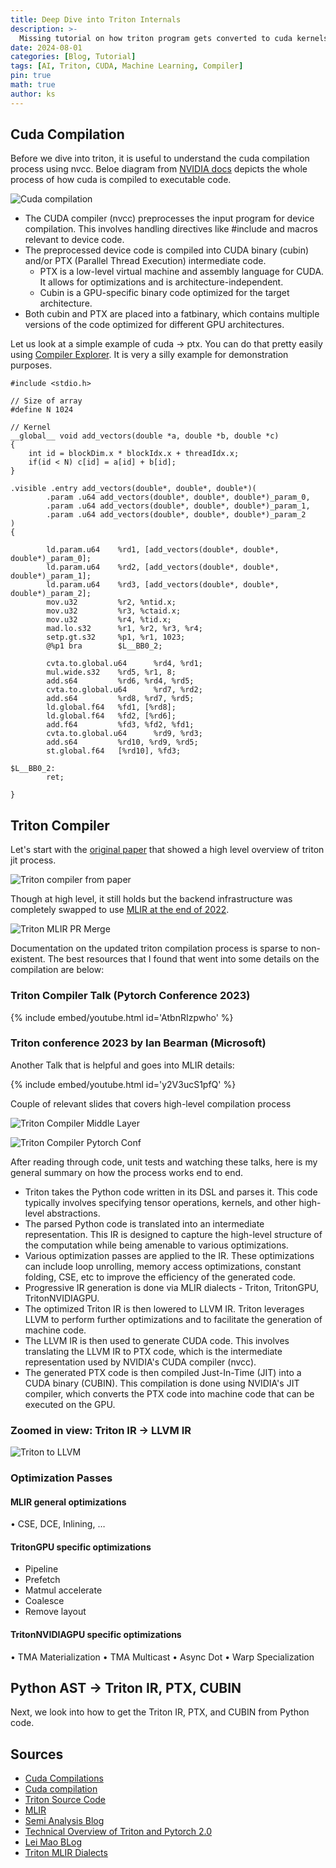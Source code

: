 ```yaml
---
title: Deep Dive into Triton Internals
description: >-
  Missing tutorial on how triton program gets converted to cuda kernels under the hood
date: 2024-08-01
categories: [Blog, Tutorial]
tags: [AI, Triton, CUDA, Machine Learning, Compiler]
pin: true
math: true
author: ks
---
```


## Cuda Compilation

Before we dive into triton, it is useful to understand the cuda compilation process using nvcc. Beloe diagram from [NVIDIA docs](https://docs.nvidia.com/cuda/archive/11.6.1/cuda-compiler-driver-nvcc/index.html#cuda-compilation-trajectory) depicts the whole process of how cuda is compiled to executable code.

![Cuda compilation](/assets/cuda_compile.jpg)

- The CUDA compiler (nvcc) preprocesses the input program for device compilation. This involves handling directives like #include and macros relevant to device code.
- The preprocessed device code is compiled into CUDA binary (cubin) and/or PTX (Parallel Thread Execution) intermediate code.
  - PTX is a low-level virtual machine and assembly language for CUDA. It allows for optimizations and is architecture-independent.
  - Cubin is a GPU-specific binary code optimized for the target architecture.
- Both cubin and PTX are placed into a fatbinary, which contains multiple versions of the code optimized for different GPU architectures.

Let us look at a simple example of cuda -> ptx. You can do that pretty easily using [Compiler Explorer](https://godbolt.org/z/GcYKT7cfo). It is very a silly example for demonstration purposes.

```cuda
#include <stdio.h>

// Size of array
#define N 1024

// Kernel
__global__ void add_vectors(double *a, double *b, double *c)
{
    int id = blockDim.x * blockIdx.x + threadIdx.x;
    if(id < N) c[id] = a[id] + b[id];
}
```

```
.visible .entry add_vectors(double*, double*, double*)(
        .param .u64 add_vectors(double*, double*, double*)_param_0,
        .param .u64 add_vectors(double*, double*, double*)_param_1,
        .param .u64 add_vectors(double*, double*, double*)_param_2
)
{

        ld.param.u64    %rd1, [add_vectors(double*, double*, double*)_param_0];
        ld.param.u64    %rd2, [add_vectors(double*, double*, double*)_param_1];
        ld.param.u64    %rd3, [add_vectors(double*, double*, double*)_param_2];
        mov.u32         %r2, %ntid.x;
        mov.u32         %r3, %ctaid.x;
        mov.u32         %r4, %tid.x;
        mad.lo.s32      %r1, %r2, %r3, %r4;
        setp.gt.s32     %p1, %r1, 1023;
        @%p1 bra        $L__BB0_2;

        cvta.to.global.u64      %rd4, %rd1;
        mul.wide.s32    %rd5, %r1, 8;
        add.s64         %rd6, %rd4, %rd5;
        cvta.to.global.u64      %rd7, %rd2;
        add.s64         %rd8, %rd7, %rd5;
        ld.global.f64   %fd1, [%rd8];
        ld.global.f64   %fd2, [%rd6];
        add.f64         %fd3, %fd2, %fd1;
        cvta.to.global.u64      %rd9, %rd3;
        add.s64         %rd10, %rd9, %rd5;
        st.global.f64   [%rd10], %fd3;

$L__BB0_2:
        ret;

}
```

## Triton Compiler

Let's start with the [original paper](https://www.eecs.harvard.edu/~htk/publication/2019-mapl-tillet-kung-cox.pdf) that showed a high level overview of triton jit process. 

![Triton compiler from paper](/assets/triton_compiler_paper.png)

Though at high level, it still holds but the backend infrastructure was completely swapped to use [MLIR at the end of 2022](https://github.com/triton-lang/triton/pull/1004).

![Triton MLIR PR Merge](/assets/triton-mlir-pr.png)

Documentation on the updated triton compilation process is sparse to non-existent. The best resources that I found that went into some details on the compilation are below:

### Triton Compiler Talk (Pytorch Conference 2023)

{% include embed/youtube.html id='AtbnRIzpwho' %}

### Triton conference 2023 by Ian Bearman (Microsoft)

Another Talk that is helpful and goes into MLIR details:

{% include embed/youtube.html id='y2V3ucS1pfQ' %}

Couple of relevant slides that covers high-level compilation process

![Triton Compiler Middle Layer](/assets/triton-compiler-middle-layer.png)

![Triton Compiler Pytorch Conf](/assets/triton-compiler-pytorch-conf.png)


After reading through code, unit tests and watching these talks, here is my general summary on how the process works end to end.

- Triton takes the Python code written in its DSL and parses it. This code typically involves specifying tensor operations, kernels, and other high-level abstractions.
- The parsed Python code is translated into an intermediate representation. This IR is designed to capture the high-level structure of the computation while being amenable to various optimizations. 
- Various optimization passes are applied to the IR. These optimizations can include loop unrolling, memory access optimizations, constant folding, CSE, etc to improve the efficiency of the generated code.
- Progressive IR generation is done via MLIR dialects - Triton, TritonGPU, TritonNVIDIAGPU.  
- The optimized Triton IR is then lowered to LLVM IR. Triton leverages LLVM to perform further optimizations and to facilitate the generation of machine code.
- The LLVM IR is then used to generate CUDA code. This involves translating the LLVM IR to PTX code, which is the intermediate representation used by NVIDIA's CUDA compiler (nvcc).
- The generated PTX code is then compiled Just-In-Time (JIT) into a CUDA binary (CUBIN). This compilation is done using NVIDIA's JIT compiler, which converts the PTX code into machine code that can be executed on the GPU.

### Zoomed in view: Triton IR -> LLVM IR

![Triton to LLVM](/assets/triton-to-llvm-ir.png)

### Optimization Passes

#### MLIR general optimizations
• CSE, DCE, Inlining, …

#### TritonGPU specific optimizations
- Pipeline
- Prefetch
- Matmul accelerate
- Coalesce
- Remove layout

#### TritonNVIDIAGPU specific optimizations
• TMA Materialization
• TMA Multicast
• Async Dot
• Warp Specialization

## Python AST -> Triton IR, PTX, CUBIN

Next, we look into how to get the Triton IR, PTX, and CUBIN from Python code.


## Sources

- [Cuda Compilations](https://leimao.github.io/blog/CUDA-Compilation/)
- [Cuda compilation](https://docs.nvidia.com/cuda/archive/11.6.1/cuda-compiler-driver-nvcc/index.html#gpu-compilation)
- [Triton Source Code](https://github.com/triton-lang/triton/blob/aa3ac0a146def686877685b4fb8897db64789c7a/python/test/unit/tools/test_aot.py#L427)
- [MLIR](https://mlir.llvm.org/)
- [Semi Analysis Blog](https://www.semianalysis.com/p/nvidiaopenaitritonpytorch)
- [Technical Overview of Triton and Pytorch 2.0](https://www.jokeren.tech/slides/Triton_bsc.pdf)
- [Lei Mao BLog](https://leimao.github.io/)
- [Triton MLIR Dialects](https://github.com/triton-lang/triton/tree/b0f8332c7dedb6ce3a2cf365e53391775d4e4a2e/include/triton/Dialect)
